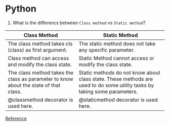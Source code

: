 # Python
1. What is the differencs between `Class method` vs `Static method`?


| Class Method | Static Method |
|---|---|
| The class method takes cls (class) as first argument. | The static method does not take any specific parameter. |
| Class method can access and modify the class state. | Static Method cannot access or modify the class state. |
| The class method takes the class as parameter to know about the state of that class. | Static methods do not know about class state. These methods are used to do some utility tasks by taking some parameters. |
| @classmethod decorator is used here. | @staticmethod decorator is used here. |

[Reference](https://www.tutorialspoint.com/class-method-vs-static-method-in-python)

